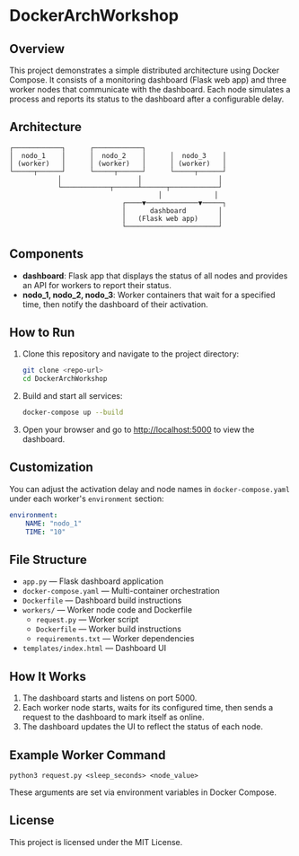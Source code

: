 
# DockerArchWorkshop

## Overview

This project demonstrates a simple distributed architecture using Docker Compose. It consists of a monitoring dashboard (Flask web app) and three worker nodes that communicate with the dashboard. Each node simulates a process and reports its status to the dashboard after a configurable delay.

## Architecture

```
┌────────────┐      ┌────────────┐
│  nodo_1    │      │  nodo_2    │      │  nodo_3    │
│ (worker)   │      │ (worker)   │      │ (worker)   │
└─────┬──────┘      └─────┬──────┘      └─────┬──────┘
			│                   │                   │
			└────────────┬──────┴──────┬────────────┘
									 │             │
							┌────▼─────────────▼─────┐
							│      dashboard        │
							│   (Flask web app)     │
							└───────────────────────┘
```

## Components

- **dashboard**: Flask app that displays the status of all nodes and provides an API for workers to report their status.
- **nodo_1, nodo_2, nodo_3**: Worker containers that wait for a specified time, then notify the dashboard of their activation.

## How to Run

1. Clone this repository and navigate to the project directory:
	 ```sh
	 git clone <repo-url>
	 cd DockerArchWorkshop
	 ```
2. Build and start all services:
	 ```sh
	 docker-compose up --build
	 ```
3. Open your browser and go to [http://localhost:5000](http://localhost:5000) to view the dashboard.

## Customization

You can adjust the activation delay and node names in `docker-compose.yaml` under each worker's `environment` section:

```yaml
environment:
	NAME: "nodo_1"
	TIME: "10"
```

## File Structure

- `app.py` — Flask dashboard application
- `docker-compose.yaml` — Multi-container orchestration
- `Dockerfile` — Dashboard build instructions
- `workers/` — Worker node code and Dockerfile
	- `request.py` — Worker script
	- `Dockerfile` — Worker build instructions
	- `requirements.txt` — Worker dependencies
- `templates/index.html` — Dashboard UI

## How It Works

1. The dashboard starts and listens on port 5000.
2. Each worker node starts, waits for its configured time, then sends a request to the dashboard to mark itself as online.
3. The dashboard updates the UI to reflect the status of each node.

## Example Worker Command

```
python3 request.py <sleep_seconds> <node_value>
```
These arguments are set via environment variables in Docker Compose.

## License

This project is licensed under the MIT License.